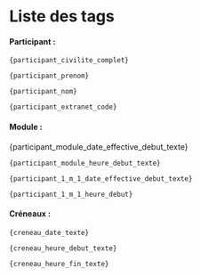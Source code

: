 # Liste des tags

#### **Participant :**

`{participant_civilite_complet}`

`{participant_prenom}`

`{participant_nom}`

`{participant_extranet_code}`


#### **Module :**

{participant_module_date_effective_debut_texte}

`{participant_module_heure_debut_texte}`

`{participant_1_m_1_date_effective_debut_texte}`

`{participant_1_m_1_heure_debut}`

#### **Créneaux :** 

`{creneau_date_texte}`

`{creneau_heure_debut_texte}`

`{creneau_heure_fin_texte}`

